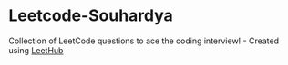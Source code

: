 # Leetcode-Souhardya
Collection of LeetCode questions to ace the coding interview! - Created using [LeetHub](https://github.com/QasimWani/LeetHub)
